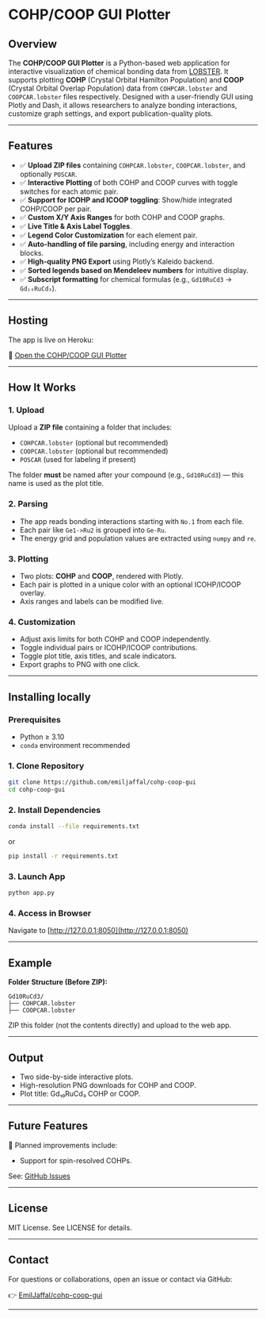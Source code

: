 # COHP/COOP GUI Plotter

## Overview

The **COHP/COOP GUI Plotter** is a Python-based web application for interactive visualization of chemical bonding data from [LOBSTER](http://www.cohp.de). It supports plotting **COHP** (Crystal Orbital Hamilton Population) and **COOP** (Crystal Orbital Overlap Population) data from `COHPCAR.lobster` and `COOPCAR.lobster` files respectively. Designed with a user-friendly GUI using Plotly and Dash, it allows researchers to analyze bonding interactions, customize graph settings, and export publication-quality plots.

---

## Features

- ✅ **Upload ZIP files** containing `COHPCAR.lobster`, `COOPCAR.lobster`, and optionally `POSCAR`.
- ✅ **Interactive Plotting** of both COHP and COOP curves with toggle switches for each atomic pair.
- ✅ **Support for ICOHP and ICOOP toggling**: Show/hide integrated COHP/COOP per pair.
- ✅ **Custom X/Y Axis Ranges** for both COHP and COOP graphs.
- ✅ **Live Title & Axis Label Toggles**.
- ✅ **Legend Color Customization** for each element pair.
- ✅ **Auto-handling of file parsing**, including energy and interaction blocks.
- ✅ **High-quality PNG Export** using Plotly’s Kaleido backend.
- ✅ **Sorted legends based on Mendeleev numbers** for intuitive display.
- ✅ **Subscript formatting** for chemical formulas (e.g., `Gd10RuCd3` → `Gd₁₀RuCd₃`).

---

## Hosting

The app is live on Heroku:

🔗 [Open the COHP/COOP GUI Plotter](https://doscar-gui-9a48cc5d4e0d.herokuapp.com)

---

## How It Works

### 1. Upload

Upload a **ZIP file** containing a folder that includes:

- `COHPCAR.lobster` (optional but recommended)
- `COOPCAR.lobster` (optional but recommended)
- `POSCAR` (used for labeling if present)

The folder **must** be named after your compound (e.g., `Gd10RuCd3`) — this name is used as the plot title.

### 2. Parsing

- The app reads bonding interactions starting with `No.1` from each file.
- Each pair like `Ge1->Ru2` is grouped into `Ge-Ru`.
- The energy grid and population values are extracted using `numpy` and `re`.

### 3. Plotting

- Two plots: **COHP** and **COOP**, rendered with Plotly.
- Each pair is plotted in a unique color with an optional ICOHP/ICOOP overlay.
- Axis ranges and labels can be modified live.

### 4. Customization

- Adjust axis limits for both COHP and COOP independently.
- Toggle individual pairs or ICOHP/ICOOP contributions.
- Toggle plot title, axis titles, and scale indicators.
- Export graphs to PNG with one click.

---

## Installing locally

### Prerequisites

- Python ≥ 3.10
- `conda` environment recommended

### 1. Clone Repository

```bash
git clone https://github.com/emiljaffal/cohp-coop-gui
cd cohp-coop-gui
```

### 2. Install Dependencies

```bash
conda install --file requirements.txt
```
or
```bash
pip install -r requirements.txt
```

### 3. Launch App

```bash
python app.py
```

### 4. Access in Browser

Navigate to [http://127.0.0.1:8050](http://127.0.0.1:8050)

---

## Example

**Folder Structure (Before ZIP):**
```
Gd10RuCd3/
├── COHPCAR.lobster
├── COOPCAR.lobster
```
ZIP this folder (not the contents directly) and upload to the web app.

---

## Output

- Two side-by-side interactive plots.
- High-resolution PNG downloads for COHP and COOP.
- Plot title: Gd₁₀RuCd₃ COHP or COOP.

---

## Future Features

🚧 Planned improvements include:

- Support for spin-resolved COHPs.

See: [GitHub Issues](https://github.com/emiljaffal/cohp-coop-gui/issues)

---

## License

MIT License. See LICENSE for details.

---

## Contact

For questions or collaborations, open an issue or contact via GitHub:

👉 [EmilJaffal/cohp-coop-gui](https://github.com/emiljaffal/cohp-coop-gui)

---